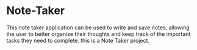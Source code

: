 # Note-Taker
This note taker application can be used to write and save notes, allowing the user to better organize their thoughts and keep track of the important tasks they need to complete.
this is a Note Taker project.
